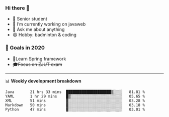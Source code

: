 

### Hi there 🐏

- 🌱 Senior student
- 🔭 I’m currently working on javaweb
- 💬 Ask me about anything
- 😄 Hobby: badminton & coding

### 🚀 Goals in 2020
+ 🍃Learn Spring framework
+ ~~🎓Focus on ZJUT exam~~
-------

📊 **Weekly development breakdown**
<!--START_SECTION:waka-->
```text
Java       21 hrs 33 mins  ████████████████████▒░░░░   81.81 % 
YAML       1 hr 29 mins    █▒░░░░░░░░░░░░░░░░░░░░░░░   05.65 % 
XML        51 mins         ▓░░░░░░░░░░░░░░░░░░░░░░░░   03.28 % 
Markdown   50 mins         ▓░░░░░░░░░░░░░░░░░░░░░░░░   03.18 % 
Python     47 mins         ▓░░░░░░░░░░░░░░░░░░░░░░░░   03.01 % 
```
<!--END_SECTION:waka-->
